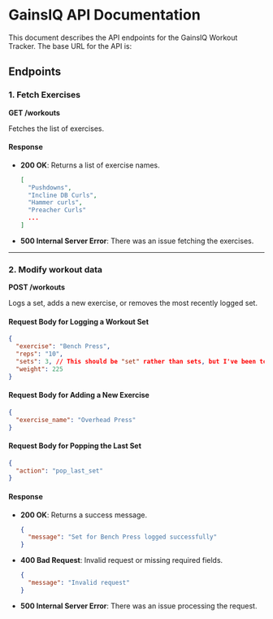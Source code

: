 # GainsIQ API Documentation

This document describes the API endpoints for the GainsIQ Workout Tracker. The base URL for the API is:

## Endpoints

### 1. Fetch Exercises

**GET /workouts**

Fetches the list of exercises.

#### Response

- **200 OK**: Returns a list of exercise names.
  ```json
  [
    "Pushdowns",
    "Incline DB Curls",
    "Hammer curls",
    "Preacher Curls"
    ...
  ]
  ```

- **500 Internal Server Error**: There was an issue fetching the exercises.

---

### 2. Modify workout data

**POST /workouts**

Logs a set, adds a new exercise, or removes the most recently logged set.

#### Request Body for Logging a Workout Set

```json
{
  "exercise": "Bench Press",
  "reps": "10",
  "sets": 3, // This should be "set" rather than sets, but I've been too lazy to fix it. One of these days...
  "weight": 225
}
```

#### Request Body for Adding a New Exercise

```json
{
  "exercise_name": "Overhead Press"
}
```

#### Request Body for Popping the Last Set

```json
{
  "action": "pop_last_set"
}
```

#### Response

- **200 OK**: Returns a success message.
  ```json
  {
    "message": "Set for Bench Press logged successfully"
  }
  ```

- **400 Bad Request**: Invalid request or missing required fields.
  ```json
  {
    "message": "Invalid request"
  }
  ```

- **500 Internal Server Error**: There was an issue processing the request.
